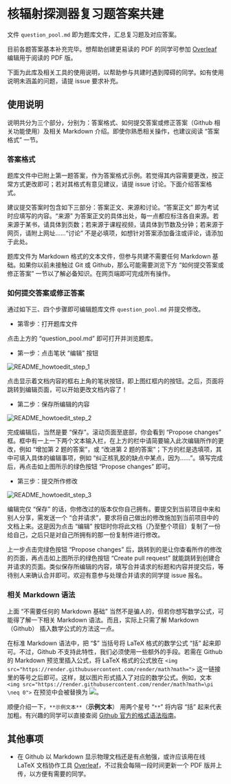 # 核辐射探测器复习题答案共建

文件 `question_pool.md` 即为题库文件，汇总复习题及对应答案。

目前各题答案基本补充完毕。想帮助创建更易读的 PDF 的同学可参加 [Overleaf](https://www.overleaf.com/8747925855fwbdrnvjyryr) 编辑用于阅读的 PDF 版。

下面为此库及相关工具的使用说明，以帮助参与共建时遇到障碍的同学。如有使用说明未涵盖的问题，请提 issue 要求补充。

## 使用说明

说明共分为三个部分，分别为：答案格式、如何提交答案或修正答案（Github 相关功能使用）及相关 Markdown 介绍。即使你熟悉相关操作，也建议阅读 “答案格式” 一节。

### 答案格式

题库文件中已附上第一题答案，作为答案格式示例。若觉得其内容需要更改，按正常方式更改即可；若对其格式有意见建议，请提 issue 讨论。下面介绍答案格式。

建议提交答案时包含如下三部分：答案正文、来源和讨论。“答案正文” 即为考试时应填写的内容。“来源” 为答案正文的具体出处，每一点都应标注各自来源。若来源于某书，请具体到页数；若来源于课程视频，请具体到节数及分钟；若来源于网页，请附上网址……“讨论” 不是必填项，如想针对答案添加备注或评论，请添加于此处。

题库文件为 Markdown 格式的文本文件，但参与共建不需要任何 Markdown 基础。如果你以前未接触过 Git 或 Github，那么可能需要浏览下方 “如何提交答案或修正答案” 一节以了解必备知识。在网页端即可完成所有操作。

### 如何提交答案或修正答案

通过如下三、四个步骤即可编辑题库文件 `question_pool.md` 并提交修改。

- 第零步：打开题库文件

点击上方的 “question_pool.md” 即可打开并浏览题库。

- 第一步：点击笔状 “编辑” 按钮

![README_howtoedit_step_1](https://user-images.githubusercontent.com/95536266/144718431-49d710b7-8366-41c5-a7f0-dd011e23c49b.png)

点击显示着文档内容的框右上角的笔状按钮，即上图红框内的按钮。之后，页面将跳转到编辑页面，可以开始更改文档内容了！

- 第二步：保存所编辑的内容

![README_howtoedit_step_2](https://user-images.githubusercontent.com/95536266/144718554-6be38aef-4d42-44a5-baab-6c9908ca14a3.png)

完成编辑后，当然是要 “保存”。滚动页面至底部，你会看到 “Propose changes” 框。框中有一上一下两个文本输入栏，在上方的栏中请简要输入此次编辑所作的更改，例如 “增加第 2 题的答案”，或 “改进第 2 题的答案”；下方的栏是选填项，其中可填入具体的编辑事项，例如 “纠正核乳胶的缺点中某点，因为……”。填写完成后，再点击如上图所示的绿色按钮 “Propose changes” 即可。

- 第三步：提交所作修改

![README_howtoedit_step_3](https://user-images.githubusercontent.com/95536266/144718842-6ce9205d-c984-4401-a80b-e3a2b4dcc27a.png)

编辑完仅 “保存” 的话，你修改过的版本仅你自己拥有。要提交到当前项目中来和别人分享，需发送一个 “合并请求”，要求将自己做出的修改施加到当前项目中的文档上来。这是因为点击 “编辑” 按钮时你将此文档（乃至整个项目）复制了一份给自己，之后只是对自己所拥有的那一份复制件进行修改。

上一步点击完绿色按钮 “Propose changes” 后，跳转到的是让你查看所作的修改的页面，再点击如上图所示的绿色按钮 “Create pull request” 就能跳转到创建合并请求的页面。类似保存所编辑的内容，填写合并请求的标题和内容并提交后，等待别人来确认合并即可。欢迎有意参与处理合并请求的同学提 issue 报名。

### 相关 Markdown 语法

上面 “不需要任何的 Markdown 基础” 当然不是骗人的，但若你想写数学公式，可能得了解一下相关 Markdown 语法。而且，实际上只需了解 Markdown （Github） 插入数学公式的方法这一点。

在标准 Markdown 语法中，把 “$” 当括号将 LaTeX 格式的数学公式 “括” 起来即可。不过，Github 不支持此特性，我们必须使用一些额外的手段。若需在 Github 的 Markdown 预览里插入公式，将 LaTeX 格式的公式放在 `<img src="https://render.githubusercontent.com/render/math?math=">` 这一链接里的等号之后即可。这样，就以图片形式插入了对应的数学公式。例如，文本 `<img src="https://render.githubusercontent.com/render/math?math=\pi \neq 0">` 在预览中会被替换为 <img src="https://render.githubusercontent.com/render/math?math=\pi \neq 0">。

顺便介绍一下，`**示例文本**`（**示例文本**） 用两个星号 “`**`” 将内容 “括” 起来代表加粗。有兴趣的同学可以直接查阅 [Github 官方的格式语法指南](https://docs.github.com/en/github/writing-on-github/getting-started-with-writing-and-formatting-on-github/basic-writing-and-formatting-syntax)。

## 其他事项

- 在 Github 以 Markdown 显示物理文档还是有点勉强，或许应该用在线 LaTeX 文档协作工具 [Overleaf](https://www.overleaf.com/)，不过我会每隔一段时间更新一个 PDF 版并上传，以方便有需要的同学。
